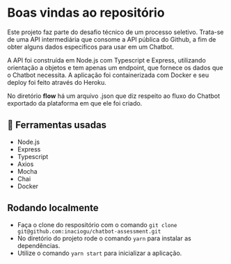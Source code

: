 # Boas vindas ao repositório

 Este projeto faz parte do desafio técnico de um processo seletivo. Trata-se de uma API intermediária que consome a API pública do Github, a fim de obter alguns dados especificos para usar em um Chatbot.
 
 A API foi construída em Node.js com Typescript e Express, utilizando orientação a objetos e tem apenas um endpoint, que fornece os dados que o Chatbot necessita. A aplicação foi containerizada com Docker e seu deploy foi feito através do Heroku.
 
 No diretório <strong>flow</strong> há um arquivo .json que diz respeito ao fluxo do Chatbot exportado da plataforma em que ele foi criado.
 
 ## 🧰 Ferramentas usadas
 - Node.js
 - Express
 - Typescript
 - Axios
 - Mocha
 - Chai
 - Docker
 
 ## Rodando localmente
 - Faça o clone do respositório com o comando `git clone git@github.com:inaciogu/chatbot-assessment.git`
 - No diretório do projeto rode o comando `yarn` para instalar as dependências.
 - Utilize o comando `yarn start` para inicializar a aplicação.
